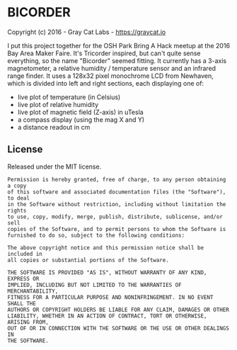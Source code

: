 # BICORDER

Copyright (c) 2016 - Gray Cat Labs - https://graycat.io

I put this project together for the OSH Park Bring A Hack meetup at the 2016 Bay Area Maker Faire. It's Tricorder inspired, but can't quite sense everything, so the name "Bicorder" seemed fitting. It currently has a 3-axis magnetometer, a relative humidity / temperature sensor and an infrared range finder. It uses a 128x32 pixel monochrome LCD from Newhaven, which is divided into left and right sections, each displaying one of:

 * live plot of temperature (in Celsius)
 * live plot of relative humidity
 * live plot of magnetic field (Z-axis) in uTesla
 * a compass display (using the mag X and Y)
 * a distance readout in cm

## License

Released under the MIT license.

    Permission is hereby granted, free of charge, to any person obtaining a copy
    of this software and associated documentation files (the "Software"), to deal
    in the Software without restriction, including without limitation the rights
    to use, copy, modify, merge, publish, distribute, sublicense, and/or sell
    copies of the Software, and to permit persons to whom the Software is
    furnished to do so, subject to the following conditions:

    The above copyright notice and this permission notice shall be included in
    all copies or substantial portions of the Software.

    THE SOFTWARE IS PROVIDED "AS IS", WITHOUT WARRANTY OF ANY KIND, EXPRESS OR
    IMPLIED, INCLUDING BUT NOT LIMITED TO THE WARRANTIES OF MERCHANTABILITY,
    FITNESS FOR A PARTICULAR PURPOSE AND NONINFRINGEMENT. IN NO EVENT SHALL THE
    AUTHORS OR COPYRIGHT HOLDERS BE LIABLE FOR ANY CLAIM, DAMAGES OR OTHER
    LIABILITY, WHETHER IN AN ACTION OF CONTRACT, TORT OR OTHERWISE, ARISING FROM,
    OUT OF OR IN CONNECTION WITH THE SOFTWARE OR THE USE OR OTHER DEALINGS IN
    THE SOFTWARE.